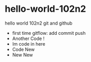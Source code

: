 # hello-world-102n2
hello world 102n2 git and github
- first time gitflow: add commit push 
- Another Code !
- Im code in here
- Code New 
- New New
